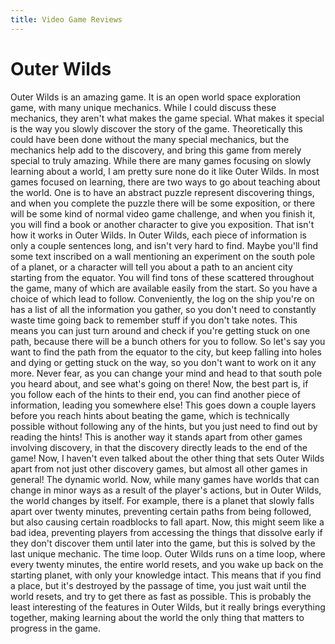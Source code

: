 ```yaml
---
title: Video Game Reviews
---
```

# Outer Wilds

Outer Wilds is an amazing game. It is an open world space exploration game, with many unique mechanics. While I could discuss these mechanics, they aren't what makes the game special. What makes it special is the way you slowly discover the story of the game. Theoretically this could have been done without the many special mechanics, but the mechanics help add to the discovery, and bring this game from merely special to truly amazing. While there are many games focusing on slowly learning about a world, I am pretty sure none do it like Outer Wilds. In most games focused on learning, there are two ways to go about teaching about the world. One is to have an abstract puzzle represent discovering things, and when you complete the puzzle there will be some exposition, or there will be some kind of normal video game challenge, and when you finish it, you will find a book or another character to give you exposition. That isn't how it works in Outer Wilds. In Outer Wilds, each piece of information is only a couple sentences long, and isn't very hard to find. Maybe you'll find some text inscribed on a wall mentioning an experiment on the south pole of a planet, or a character will tell you about a path to an ancient city starting from the equator. You will find tons of these scattered throughout the game, many of which are available easily from the start. So you have a choice of which lead to follow. Conveniently, the log on the ship you're on has a list of all the information you gather, so you don't need to constantly waste time going back to remember stuff if you don't take notes. This means you can just turn around and check if you're getting stuck on one path, because there will be a bunch others for you to follow. So let's say you want to find the path from the equator to the city, but keep falling into holes and dying or getting stuck on the way, so you don't want to work on it any more. Never fear, as you can change your mind and head to that south pole you heard about, and see what's going on there! Now, the best part is, if you follow each of the hints to their end, you can find another piece of information, leading you somewhere else! This goes down a couple layers before you reach hints about beating the game, which is technically possible without following any of the hints, but you just need to find out by reading the hints! This is another way it stands apart from other games involving discovery, in that the discovery directly leads to the end of the game! Now, I haven't even talked about the other thing that sets Outer Wilds apart from not just other discovery games, but almost all other games in general! The dynamic world. Now, while many games have worlds that can change in minor ways as a result of the player's actions, but in Outer Wilds, the world changes by itself. For example, there is a planet that slowly falls apart over twenty minutes, preventing certain paths from being followed, but also causing certain roadblocks to fall apart. Now, this might seem like a bad idea, preventing players from accessing the things that dissolve early if they don't discover them until later into the game, but this is solved by the last unique mechanic. The time loop. Outer Wilds runs on a time loop, where every twenty minutes, the entire world resets, and you wake up back on the starting planet, with only your knowledge intact. This means that if you find a place, but it's destroyed by the passage of time, you just wait until the world resets, and try to get there as fast as possible. This is probably the least interesting of the features in Outer Wilds, but it really brings everything together, making learning about the world the only thing that matters to progress in the game.
